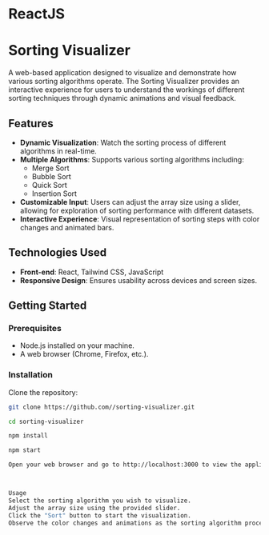 # ReactJS
# Sorting Visualizer

A web-based application designed to visualize and demonstrate how various sorting algorithms operate. The Sorting Visualizer provides an interactive experience for users to understand the workings of different sorting techniques through dynamic animations and visual feedback.

## Features

- **Dynamic Visualization**: Watch the sorting process of different algorithms in real-time.
- **Multiple Algorithms**: Supports various sorting algorithms including:
  - Merge Sort
  - Bubble Sort
  - Quick Sort
  - Insertion Sort
- **Customizable Input**: Users can adjust the array size using a slider, allowing for exploration of sorting performance with different datasets.
- **Interactive Experience**: Visual representation of sorting steps with color changes and animated bars.

## Technologies Used

- **Front-end**: React, Tailwind CSS, JavaScript
- **Responsive Design**: Ensures usability across devices and screen sizes.

## Getting Started

### Prerequisites

- Node.js installed on your machine.
- A web browser (Chrome, Firefox, etc.).

### Installation

Clone the repository:
   ```bash
   git clone https://github.com//sorting-visualizer.git

cd sorting-visualizer

npm install

npm start

Open your web browser and go to http://localhost:3000 to view the application.



Usage
Select the sorting algorithm you wish to visualize.
Adjust the array size using the provided slider.
Click the "Sort" button to start the visualization.
Observe the color changes and animations as the sorting algorithm processes the data.

